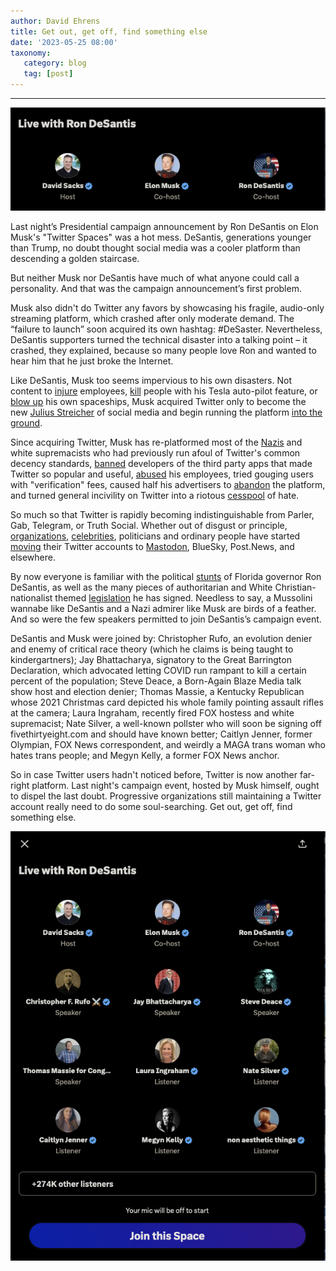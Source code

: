 ```yaml
---
author: David Ehrens
title: Get out, get off, find something else
date: '2023-05-25 08:00'
taxonomy:
   category: blog
   tag: [post]
---
```

---
 
![](header.png)

Last night’s Presidential campaign announcement by Ron DeSantis on Elon Musk's "Twitter Spaces" was a hot mess. DeSantis, generations younger than Trump, no doubt thought social media was a cooler platform than descending a golden staircase.

But neither Musk nor DeSantis have much of what anyone could call a personality. And that was the campaign announcement’s first problem.

Musk also didn't do Twitter any favors by showcasing his fragile, audio-only streaming platform, which crashed after only moderate demand. The “failure to launch” soon acquired its own hashtag: #DeSaster. Nevertheless, DeSantis supporters turned the technical disaster into a talking point – it crashed, they explained, because so many people love Ron and wanted to hear him that he just broke the Internet.

Like DeSantis, Musk too seems impervious to his own disasters. Not content to [injure](https://arstechnica.com/tech-policy/2023/05/us-senators-call-teslas-safety-review-a-sham-demand-answers-from-musk/) employees, [kill](https://www.theverge.com/2022/7/27/23280461/tesla-autopilot-crash-motorcyclist-fatal-utah-nhtsa) people with his Tesla auto-pilot feature, or [blow up](https://www.reuters.com/lifestyle/science/spacex-rocket-explosion-illustrates-elon-musks-successful-failure-formula-2023-04-20/) his own spaceships, Musk acquired Twitter only to become the new [Julius Streicher](https://en.wikipedia.org/wiki/Julius_Streicher) of social media and begin running the platform [into the ground](https://www.theguardian.com/technology/2023/mar/26/elon-musk-twitter-value-leaked-memo-less-than-half-paid). 

Since acquiring Twitter, Musk has re-platformed most of the [Nazis](https://www.vice.com/en/article/n7zm9q/elon-musk-twitter-nazis-white-supremacy) and white supremacists who had previously run afoul of Twitter's common decency standards, [banned](https://www.theverge.com/2023/1/19/23562947/twitter-third-party-client-tweetbot-twitterific-ban-rules) developers of the third party apps that made Twitter so popular and useful, [abused](https://www.reuters.com/technology/after-elon-musks-ultimatum-twitter-employees-start-exiting-2022-11-18/) his employees, tried gouging users with "verification" fees, caused half his advertisers to [abandon](https://mashable.com/article/twitter-advertisers-leaving-app-elon-musk) the platform, and turned general incivility on Twitter into a riotous [cesspool](https://abcnews.go.com/Technology/wireStory/cesspool-civility-elon-musks-twitter-crossroads-92750599) of hate.

So much so that Twitter is rapidly becoming indistinguishable from Parler, Gab, Telegram, or Truth Social. Whether out of disgust or principle, [organizations](https://www.npr.org/2023/04/12/1169269161/npr-leaves-twitter-government-funded-media-label), [celebrities](https://www.nbcbayarea.com/entertainment/entertainment-news/im-out-celebrities-are-leaving-twitter-after-elon-musks-takeover/3070254/), politicians and ordinary people have started [moving](https://www.technologyreview.com/2022/11/03/1062752/twitter-may-have-lost-more-than-a-million-users-since-elon-musk-took-over/) their Twitter accounts to [Mastodon](https://www.msn.com/en-us/money/other/people-are-abandoning-twitter-for-mastodon-after-elon-musk-takes-over/ar-AA13Em1J), BlueSky, Post.News, and elsewhere.

By now everyone is familiar with the political [stunts](https://www.theatlantic.com/ideas/archive/2023/03/ron-desantis-2024-florida-authoritarian/673483/) of Florida governor Ron DeSantis, as well as the many pieces of authoritarian and White Christian-nationalist themed [legislation](https://www.nytimes.com/article/desantis-florida-bills.html) he has signed. Needless to say, a Mussolini wannabe like DeSantis and a Nazi admirer like Musk are birds of a feather. And so were the few speakers permitted to join DeSantis’s campaign event.

DeSantis and Musk were joined by: Christopher Rufo, an evolution denier and enemy of critical race theory (which he claims is being taught to kindergartners); Jay Bhattacharya, signatory to the Great Barrington Declaration, which advocated letting COVID run rampant to kill a certain percent of the population; Steve Deace, a Born-Again Blaze Media talk show host and election denier; Thomas Massie, a Kentucky Republican whose 2021 Christmas card depicted his whole family pointing assault rifles at the camera; Laura Ingraham, recently fired FOX hostess and white supremacist; Nate Silver, a well-known pollster who will soon be signing off fivethirtyeight.com and should have known better; Caitlyn Jenner, former Olympian, FOX News correspondent, and weirdly a MAGA trans woman who hates trans people; and Megyn Kelly, a former FOX News anchor.

So in case Twitter users hadn't noticed before, Twitter is now another far-right platform. Last night's campaign event, hosted by Musk himself, ought to dispel the last doubt. Progressive organizations still maintaining a Twitter account really need to do some soul-searching. Get out, get off, find something else.

![](musk.png)
